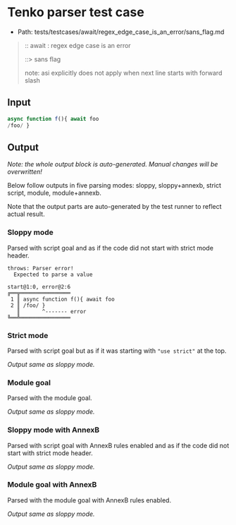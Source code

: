 # Tenko parser test case

- Path: tests/testcases/await/regex_edge_case_is_an_error/sans_flag.md

> :: await : regex edge case is an error
>
> ::> sans flag
>
> note: asi explicitly does not apply when next line starts with forward slash

## Input

`````js
async function f(){ await foo
/foo/ }
`````

## Output

_Note: the whole output block is auto-generated. Manual changes will be overwritten!_

Below follow outputs in five parsing modes: sloppy, sloppy+annexb, strict script, module, module+annexb.

Note that the output parts are auto-generated by the test runner to reflect actual result.

### Sloppy mode

Parsed with script goal and as if the code did not start with strict mode header.

`````
throws: Parser error!
  Expected to parse a value

start@1:0, error@2:6
╔══╦════════════════
 1 ║ async function f(){ await foo
 2 ║ /foo/ }
   ║       ^------- error
╚══╩════════════════

`````

### Strict mode

Parsed with script goal but as if it was starting with `"use strict"` at the top.

_Output same as sloppy mode._

### Module goal

Parsed with the module goal.

_Output same as sloppy mode._

### Sloppy mode with AnnexB

Parsed with script goal with AnnexB rules enabled and as if the code did not start with strict mode header.

_Output same as sloppy mode._

### Module goal with AnnexB

Parsed with the module goal with AnnexB rules enabled.

_Output same as sloppy mode._
